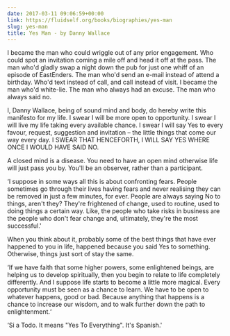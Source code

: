 ```yaml
---
date: 2017-03-11 09:06:59+00:00
link: https://fluidself.org/books/biographies/yes-man
slug: yes-man
title: Yes Man - by Danny Wallace
---
```


I became the man who could wriggle out of any prior engagement. Who could spot an invitation coming a mile off and head it off at the pass. The man who'd gladly swap a night down the pub for just one whiff of an episode of EastEnders. The man who'd send an e-mail instead of attend a birthday. Who'd text instead of call, and call instead of visit. I became the man who'd white-lie. The man who always had an excuse. The man who always said no.

I, Danny Wallace, being of sound mind and body, do hereby write this manifesto for my life. I swear I will be more open to opportunity. I swear I will live my life taking every available chance. I swear I will say Yes to every favour, request, suggestion and invitation – the little things that come our way every day. I SWEAR THAT HENCEFORTH, I WILL SAY YES WHERE ONCE I WOULD HAVE SAID NO.

A closed mind is a disease. You need to have an open mind otherwise life will just pass you by. You'll be an observer, rather than a participant.

‘I suppose in some ways all this is about confronting fears. People sometimes go through their lives having fears and never realising they can be removed in just a few minutes, for ever. People are always saying No to things, aren't they? They're frightened of change, used to routine, used to doing things a certain way. Like, the people who take risks in business are the people who don't fear change and, ultimately, they're the most successful.'

When you think about it, probably some of the best things that have ever happened to you in life, happened because you said Yes to something. Otherwise, things just sort of stay the same.

‘If we have faith that some higher powers, some enlightened beings, are helping us to develop spiritually, then you begin to relate to life completely differently. And I suppose life starts to become a little more magical. Every opportunity must be seen as a chance to learn. We have to be open to whatever happens, good or bad. Because anything that happens is a chance to increase our wisdom, and to walk further down the path to enlightenment.‘

‘Si a Todo. It means "Yes To Everything". It's Spanish.'
